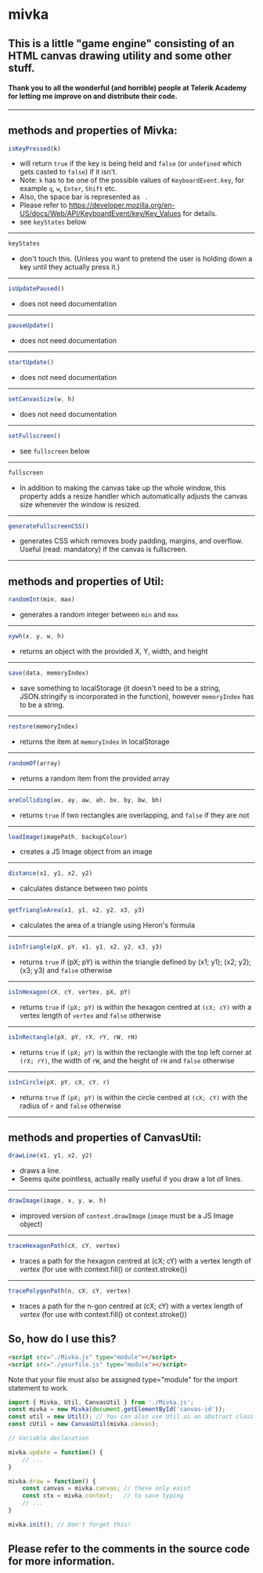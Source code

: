 # mivka
## This is a little "game engine" consisting of an HTML canvas drawing utility and some other stuff.
#### Thank you to all the wonderful (and horrible) people at Telerik Academy for letting me improve on and distribute their code.
---
## methods and properties of Mivka:

```js
isKeyPressed(k)
```
- will return `true` if the key is being held and `false` (or `undefined` which gets casted to `false`) if it isn't.
- Note: `k` has to be one of the possible values of `KeyboardEvent.key`, for example `q`, `w`, `Enter`, `Shift` etc.
- Also, the space bar is represented as ` `.
- Please refer to https://developer.mozilla.org/en-US/docs/Web/API/KeyboardEvent/key/Key_Values for details.
- see `keyStates` below
---

```js
keyStates
```
- don't touch this. (Unless you want to pretend the user is holding down a key until they actually press it.)
---

```js
isUpdatePaused() 
```

- does not need documentation
---

```js
pauseUpdate() 
```

- does not need documentation
---

```js
startUpdate() 
```

- does not need documentation
---

```js
setCanvasSize(w, h) 
```

- does not need documentation
---

```js
setFullscreen() 
```

- see `fullscreen` below
---

```js
fullscreen
```

- In addition to making the canvas take up the whole window, this property adds a resize handler which automatically adjusts the canvas size whenever the window is resized.
---

```js
generateFullscreenCSS()
```
- generates CSS which removes body padding, margins, and overflow. Useful (read: mandatory) if the canvas is fullscreen.
---

## methods and properties of Util:

```js
randomInt(min, max) 
```

- generates a random integer between `min` and `max`
---

```js
xywh(x, y, w, h) 
```

- returns an object with the provided X, Y, width, and height
---

```js
save(data, memoryIndex) 
```

- save something to localStorage (it doesn't need to be a string, JSON.stringify is incorporated in the function), however `memoryIndex` has to be a string.
---

```js
restore(memoryIndex) 
```

- returns the item at `memoryIndex` in localStorage
---

```js
randomOf(array) 
```

- returns a random item from the provided array
---

```js
areColliding(ax, ay, aw, ah, bx, by, bw, bh) 
```

- returns `true` if two rectangles are overlapping, and `false` if they are not
---

```js
loadImage(imagePath, backupColour) 
```

- creates a JS Image object from an image
---

```js
distance(x1, y1, x2, y2) 
```

- calculates distance between two points
---

```js
getTriangleArea(x1, y1, x2, y2, x3, y3) 
```

- calculates the area of a triangle using Heron's formula
---

```js
isInTriangle(pX, pY, x1, y1, x2, y2, x3, y3) 
```

- returns `true` if (pX; pY) is within the triangle defined by (x1; y1); (x2; y2); (x3; y3) and `false` otherwise
---

```js
isInHexagon(cX, cY, vertex, pX, pY) 
```

- returns `true` if `(pX; pY)` is within the hexagon centred at `(cX; cY)` with a vertex length of `vertex` and `false` otherwise
---

```js
isInRectangle(pX, pY, rX, rY, rW, rH) 
```

- returns `true` if `(pX; pY)` is within the rectangle with the top left corner at `(rX; rY)`, the width of `rW`, and the height of `rH` and `false` otherwise
---

```js
isInCircle(pX, pY, cX, cY, r) 
```

- returns `true` if `(pX; pY)` is within the circle centred at `(cX; cY)` with the radius of `r` and `false` otherwise
---

## methods and properties of CanvasUtil:

```js
drawLine(x1, y1, x2, y2) 
```

- draws a line. 
- Seems quite pointless, actually really useful if you draw a lot of lines.
---

```js
drawImage(image, x, y, w, h) 
```

- improved version of `context.drawImage` (`image` must be a JS Image object)
---


```js
traceHexagonPath(cX, cY, vertex) 
```

- traces a path for the hexagon centred at (cX; cY) with a vertex length of *vertex* (for use with context.fill() or context.stroke())
---

```js
tracePolygonPath(n, cX, cY, vertex) 
```

- traces a path for the n-gon centred at (cX; cY) with a vertex length of *vertex* (for use with context.fill() ot context.stroke())

## So, how do I use this?
```html
<script src="./Mivka.js" type="module"></script>
<script src="./yourfile.js" type="module"></script>
```

Note that your file must also be assigned type="module" for the import statement to work.

```js
import { Mivka, Util, CanvasUtil } from './Mivka.js';
const mivka = new Mivka(document.getElementById('canvas-id'));
const util = new Util(); // You can also use Util as an abstract class with Util.prototype, but that takes significantly more typing.
const cUtil = new CanvasUtil(mivka.canvas);

// Variable declaration

mivka.update = function() {
	// ...
}

mivka.draw = function() {
	const canvas = mivka.canvas; // these only exist
	const ctx = mivka.context;   // to save typing
	// ...
}

mivka.init(); // Don't forget this!

```

## Please refer to the comments in the source code for more information.
